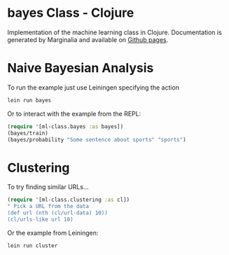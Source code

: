 
# bayes Class - Clojure

Implementation of the machine learning class in Clojure.  Documentation is
generated by Marginalia and available on [Github pages](http://rodnaph.github.com/ml_class).

# Naive Bayesian Analysis

To run the example just use Leiningen specifying the action

```bash
lein run bayes
```

Or to interact with the example from the REPL:

```clojure
(require '[ml-class.bayes :as bayes])
(bayes/train)
(bayes/probability "Some sentence about sports" "sports")
```

# Clustering

To try finding similar URLs...

```clojure
(require '[ml-class.clustering :as cl])
" Pick a URL from the data
(def url (nth (cl/url-data) 10))
(cl/urls-like url 10)
```

Or the example from Leiningen:

```bash
lein run cluster
```

